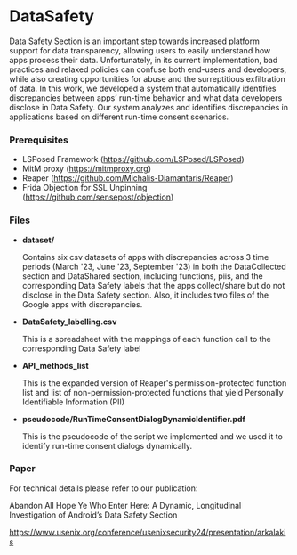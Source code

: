 # DataSafety

Data Safety Section is an important step towards increased platform support for data transparency, allowing users to easily understand how apps process their data.
Unfortunately, in its current implementation, bad practices and relaxed policies can confuse both end-users and developers, while also creating opportunities for abuse and 
the surreptitious exfiltration of data. In this work, we developed a system that automatically identifies discrepancies between apps’ run-time behavior and what data developers 
disclose in Data Safety. Our system analyzes and identifies discrepancies in applications based on different run-time consent scenarios.

### Prerequisites

* LSPosed Framework (https://github.com/LSPosed/LSPosed)
* MitM proxy (https://mitmproxy.org)
* Reaper (https://github.com/Michalis-Diamantaris/Reaper)
* Frida Objection for SSL Unpinning (https://github.com/sensepost/objection)

### Files

* **dataset/**
  
  Contains six csv datasets of apps with discrepancies across 3 time periods (March '23, June '23, September '23) in both the DataCollected section and DataShared section, including functions, piis, and the corresponding
  Data Safety labels that the apps collect/share but do not disclose in the Data Safety section. Also, it includes two files of the Google apps with discrepancies.
  
* **DataSafety_labelling.csv**

  This is a spreadsheet with the mappings of each function call to the corresponding Data Safety label

* **API_methods_list**

  This is the expanded version of Reaper's permission-protected function list and list of non-permission-protected functions that yield Personally Identifiable Information (PII) 

* **pseudocode/RunTimeConsentDialogDynamicIdentifier.pdf**

  This is the pseudocode of the script we implemented and we used it to identify run-time consent dialogs dynamically.

### Paper

For technical details please refer to our publication:

Abandon All Hope Ye Who Enter Here: A Dynamic, Longitudinal Investigation of Android’s Data Safety Section

https://www.usenix.org/conference/usenixsecurity24/presentation/arkalakis
